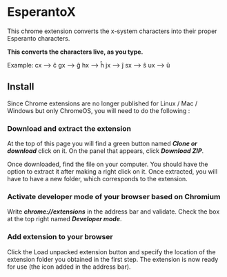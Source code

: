 # EsperantoX #

This chrome extension converts the x-system characters into their proper Esperanto characters.

**This converts the characters live, as you type.**

Example:
cx ⟶ ĉ
gx ⟶ ĝ
hx ⟶ ĥ
jx ⟶ ĵ
sx ⟶ ŝ
ux ⟶ ŭ

## Install ##

Since Chrome extensions are no longer published for Linux / Mac / Windows but only ChromeOS, you will need to do the following :

### Download and extract the extension

At the top of this page you will find a green button named ***Clone or download*** click on it.
On the panel that appears, click ***Download ZIP***.

Once downloaded, find the file on your computer.
You should have the option to extract it after making a right click on it.
Once extracted, you will have to have a new folder, which corresponds to the extension.

### Activate developer mode of your browser based on Chromium

Write ***chrome://extensions*** in the address bar and validate.
Check the box at the top right named ***Developer mode***.

### Add extension to your browser

Click the Load unpacked extension button and specify the location of the extension folder you obtained in the first step.
The extension is now ready for use (the icon added in the address bar).
